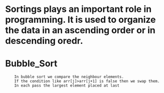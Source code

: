 # Sortings plays an important role in programming. It is used to organize the data in an ascending order or in descending oredr.

# Bubble_Sort
        In bubble sort we compare the neighbour elements. 
        If the condition like arr[j]>arr[j+1] is false then we swap them.
        In each pass the largest element placed at last

